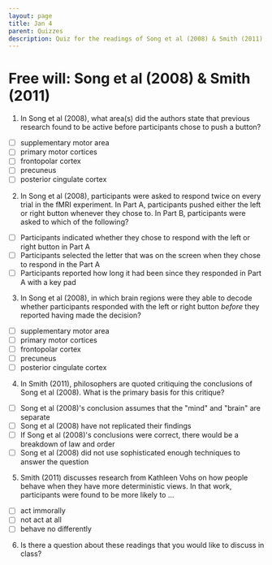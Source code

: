 ```yaml
---
layout: page
title: Jan 4
parent: Quizzes
description: Quiz for the readings of Song et al (2008) & Smith (2011) on free will research in neuroscience and philosophy
---
```


# Free will: Song et al (2008) & Smith (2011)

1. In Song et al (2008), what area(s) did the authors state that previous research found to be active before participants chose to push a button? 
- [ ] supplementary motor area
- [ ] primary motor cortices
- [ ] frontopolar cortex
- [ ] precuneus
- [ ] posterior cingulate cortex

2. In Song et al (2008), participants were asked to respond twice on every trial in the fMRI experiment. In Part A, participants pushed either the left or right button whenever they chose to. In Part B, participants were asked to which of the following? 
- [ ] Participants indicated whether they chose to respond with the left or right button in Part A
- [ ] Participants selected the letter that was on the screen when they chose to respond in the Part A 
- [ ] Participants reported how long it had been since they responded in Part A with a key pad

3. In Song et al (2008), in which brain regions were they able to decode whether participants responded with the left or right button *before* they reported having made the decision? 
- [ ] supplementary motor area
- [ ] primary motor cortices
- [ ] frontopolar cortex
- [ ] precuneus
- [ ] posterior cingulate cortex

4. In Smith (2011), philosophers are quoted critiquing the conclusions of Song et al (2008). What is the primary basis for this critique?
- [ ] Song et al (2008)'s conclusion assumes that the "mind" and "brain" are separate
- [ ] Song et al (2008) have not replicated their findings
- [ ] If Song et al (2008)'s conclusions were correct, there would be a breakdown of law and order
- [ ] Song et al (2008) did not use sophisticated enough techniques to answer the question

5. Smith (2011) discusses research from Kathleen Vohs on how people behave when they have more deterministic views. In that work, participants were found to be more likely to ...
- [ ] act immorally
- [ ] not act at all
- [ ] behave no differently

6. Is there a question about these readings that you would like to discuss in class?
